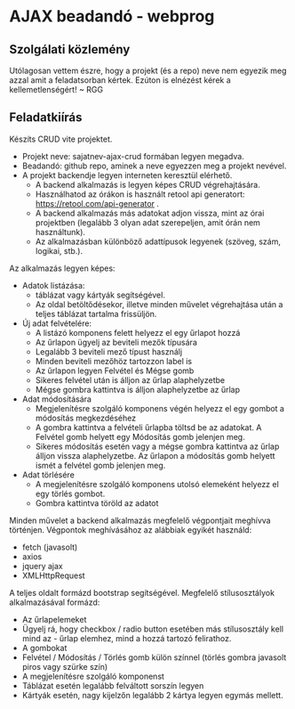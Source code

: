 # AJAX beadandó - webprog

## Szolgálati közlemény
Utólagosan vettem észre, hogy a projekt (és a repo) neve nem egyezik meg azzal amit a feladatsorban kértek. Ezúton is elnézést kérek a kellemetlenségért! ~ RGG

## Feladatkiírás
Készíts CRUD vite projektet.
- Projekt neve: sajatnev-ajax-crud formában legyen megadva.
- Beadandó: github repo, aminek a neve egyezzen meg a projekt nevével.
- A projekt backendje legyen interneten keresztül elérhető.
    - A backend alkalmazás is legyen képes CRUD végrehajtására.
    - Használhatod az órákon is használt retool api generatort: https://retool.com/api-generator . 
    - A backend alkalmazás más adatokat adjon vissza, mint az órai projektben (legalább 3 olyan adat szerepeljen, amit órán nem használtunk). 
    - Az alkalmazásban különböző adattípusok legyenek (szöveg, szám, logikai, stb.).

Az alkalmazás legyen képes:
- Adatok listázása:
    - táblázat vagy kártyák segítségével. 
    - Az oldal betöltődésekor, illetve minden művelet végrehajtása után a teljes táblázat tartalma frissüljön.
- Új adat felvételére: 
    - A listázó komponens felett helyezz el egy űrlapot hozzá
    - Az űrlapon ügyelj az beviteli mezők típusára
    - Legalább 3 beviteli mező típust használj
    - Minden beviteli mezőhöz tartozzon label is
    - Az űrlapon legyen Felvétel és Mégse gomb
    - Sikeres felvétel után is álljon az űrlap alaphelyzetbe
    - Mégse gombra kattintva is álljon alaphelyzetbe az űrlap
- Adat módosítására
    - Megjelenítésre szolgáló komponens végén helyezz el egy gombot a módosítás megkezdéséhez
    - A gombra kattintva a felvételi űrlapba töltsd be az adatokat. A Felvétel gomb helyett egy Módosítás gomb jelenjen meg.
    - Sikeres módosítás esetén vagy a mégse gombra kattintva az űrlap álljon vissza alaphelyzetbe. Az űrlapon a módosítás gomb helyett ismét a felvétel gomb jelenjen meg.
- Adat törlésére
    - A megjelenítésre szolgáló komponens utolsó elemeként helyezz el egy törlés gombot.
    - Gombra kattintva töröld az adatot

Minden művelet a backend alkalmazás megfelelő végpontjait meghívva történjen. Végpontok meghívásához az alábbiak egyikét használd:

- fetch (javasolt)
- axios
- jquery ajax
- XMLHttpRequest

A teljes oldalt formázd bootstrap segítségével. Megfelelő stílusosztályok alkalmazásával formázd:

- Az űrlapelemeket
- Ügyelj rá, hogy checkbox / radio button esetében más stílusosztály kell mind az - űrlap elemhez, mind a hozzá tartozó felirathoz.
- A gombokat
- Felvétel / Módosítás / Törlés gomb külön színnel (törlés gombra javasolt piros vagy szürke szín)
- A megjelenítésre szolgáló komponenst
- Táblázat esetén legalább felváltott sorszín legyen
- Kártyák esetén, nagy kijelzőn legalább 2 kártya legyen egymás mellett.
